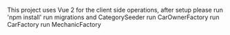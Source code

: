 This project uses Vue 2 for the client side operations, after setup please run 'npm install' 
run migrations and CategorySeeder
run CarOwnerFactory
run CarFactory
run MechanicFactory
